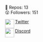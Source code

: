 <p align="left">
  📝  Repos: 13<br>
  😲  Followers: 151<br>
</p>

<a     align="left" href="https://twitter.com/fweak1337">
  <img align="left" src="https://brandpalettes.com/wp-content/uploads/2018/02/twitter_logo-300x300.png" height="30px" width="30px"/>
  <p   align="left">Twitter</p>
</a>

<a     align="left" href="https://discord.com/users/723814215562821714">
  <img align="left" src="https://github.com/EramsorGR/EramsorGR/blob/master/Discord-Logo-Color.png?raw=true" height="30px" width="30px"/>
  <p   align="left">Discord</p>
</a>

